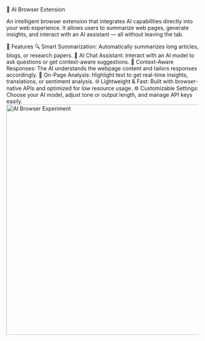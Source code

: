 🧠 AI Browser Extension

An intelligent browser extension that integrates AI capabilities directly into your web experience. 
It allows users to summarize web pages, generate insights, and interact with an AI assistant — all without leaving the tab.

🚀 Features
🔍 Smart Summarization: Automatically summarizes long articles, blogs, or research papers.
💬 AI Chat Assistant: Interact with an AI model to ask questions or get context-aware suggestions.
🧩 Context-Aware Responses: The AI understands the webpage content and tailors responses accordingly.
🧠 On-Page Analysis: Highlight text to get real-time insights, translations, or sentiment analysis.
🌐 Lightweight & Fast: Built with browser-native APIs and optimized for low resource usage.
⚙️ Customizable Settings: Choose your AI model, adjust tone or output length, and manage API keys easily.
<img width="802" height="602" alt="AI Browser Experiment" src="https://github.com/user-attachments/assets/2b63b177-8dd3-42b6-b590-8c656a98ec4d" />
